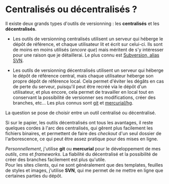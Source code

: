 # Centralisés ou décentralisés ?

Il existe deux grands types d'outils de versionning : les **centralisés** et les **décentralisés**.  

* Les outils de versionning centralisés utilisent un serveur qui héberge le dépôt de référence, et chaque utilisateur lit et écrit sur celui-ci. Ils sont de moins en moins utilisés (*encore que*) mais méritent de s'y intéresser pour une raison que je détaillerai. Le plus connu est [Subversion, alias SVN](http://subversion.apache.org).

* Les outils de versionning décentralisés utilisent un serveur qui héberge le dépôt de référence central, mais chaque utilisateur héberge son propre dépôt de référence local. Cela permet d'éviter les dégâts en cas de perte du serveur, puisqu'il peut être recréé via le dépôt d'un utilisateur, et plus encore, cela permet de travailler en local tout en conservant la possibilité de versionner ses modifications, créer des branches, etc… Les plus connus sont [git](http://git-scm.com) et [mercurial/hg](http://mercurial.selenic.com).

La question se pose de choisir entre un outil centralisé ou décentralisé.

Si sur le papier, les outils décentralisés ont tous les avantages, il reste quelques cordes à l'arc des centralisés, qui gêrent plus facilement les fichiers binaires, et permettent de faire des *checkout* d'un seul dossier de l'arborescence, ce qui peut être assez pratique pour des mises en ligne.

*Personnellement*, j'utilise **git** ou **mercurial** pour le développement de mes *outils*, *cms* et *frameworks*. La fiabilité du décentralisé et la possibilité de créer des branches facilement est plus qu'utile.  
Pour les sites clients, qui ne sont généralement que des templates, feuilles de styles et images, j'utilise **SVN**, qui me permet de ne mettre en ligne que certaines parties du dépôt.
